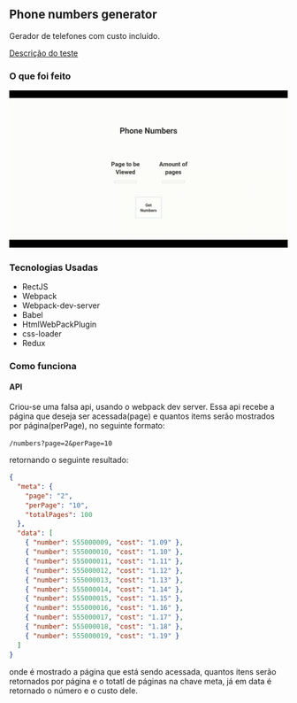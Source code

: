 ## Phone numbers generator

Gerador de telefones com custo incluído.

[Descrição do teste](https://github.com/EvoluxBR/front-end-test)

### O que foi feito

![](https://github.com/wps13/phone-numbers/blob/master/public/working.gif)

### Tecnologias Usadas

- RectJS
- Webpack
- Webpack-dev-server
- Babel
- HtmlWebPackPlugin
- css-loader
- Redux

### Como funciona

#### API

Criou-se uma falsa api, usando o webpack dev server. Essa api recebe a página que deseja ser acessada(page) e quantos items serão mostrados por página(perPage), no seguinte formato:

`/numbers?page=2&perPage=10`

retornando o seguinte resultado:

```json
{
  "meta": {
    "page": "2",
    "perPage": "10",
    "totalPages": 100
  },
  "data": [
    { "number": 555000009, "cost": "1.09" },
    { "number": 555000010, "cost": "1.10" },
    { "number": 555000011, "cost": "1.11" },
    { "number": 555000012, "cost": "1.12" },
    { "number": 555000013, "cost": "1.13" },
    { "number": 555000014, "cost": "1.14" },
    { "number": 555000015, "cost": "1.15" },
    { "number": 555000016, "cost": "1.16" },
    { "number": 555000017, "cost": "1.17" },
    { "number": 555000018, "cost": "1.18" },
    { "number": 555000019, "cost": "1.19" }
  ]
}
```

onde é mostrado a página que está sendo acessada, quantos itens serão retornados por página e o totatl de páginas na chave meta, já em data é retornado o número e o custo dele.
